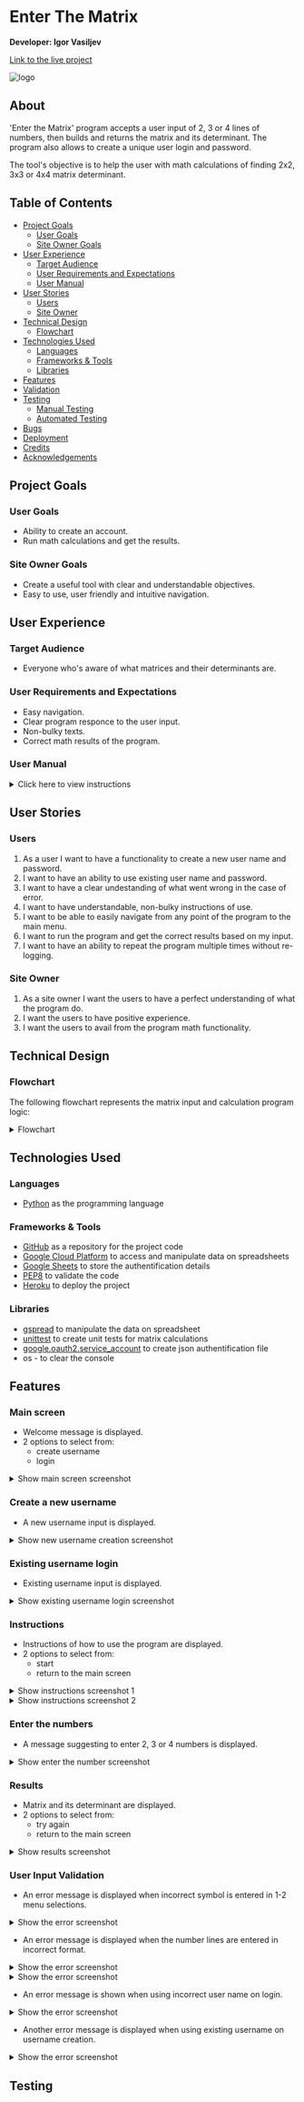 # Enter The Matrix

**Developer: Igor Vasiljev**

[Link to the live project](https://type-the-matrix.herokuapp.com/)

![logo](assets/docs/Logo.PNG)

## About

'Enter the Matrix' program accepts a user input of 2, 3 or 4 lines of numbers, then builds and returns the matrix and its determinant.
The program also allows to create a unique user login and password.

The tool's objective is to help the user with math calculations of finding 2x2, 3x3 or 4x4 matrix determinant.

## Table of Contents
  - [Project Goals](#project-goals)
    - [User Goals](#user-goals)
    - [Site Owner Goals](#site-owner-goals)
  - [User Experience](#user-experience)
    - [Target Audience](#target-audience)
    - [User Requirements and Expectations](#user-requirements-and-expectations)
    - [User Manual](#user-manual)
  - [User Stories](#user-stories)
    - [Users](#users)
    - [Site Owner](#site-owner)
  - [Technical Design](#technical-design)
    - [Flowchart](#flowchart)
  - [Technologies Used](#technologies-used)
    - [Languages](#languages)
    - [Frameworks & Tools](#frameworks--tools)
    - [Libraries](#libraries)
  - [Features](#features)
  - [Validation](#validation)
  - [Testing](#testing)
    - [Manual Testing](#manual-testing)
    - [Automated Testing](#automated-testing)
  - [Bugs](#bugs)
  - [Deployment](#deployment)
  - [Credits](#credits)
  - [Acknowledgements](#acknowledgements)

## Project Goals

### User Goals

- Ability to create an account.
- Run math calculations and get the results.

### Site Owner Goals

- Create a useful tool with clear and understandable objectives.
- Easy to use, user friendly and intuitive navigation.

## User Experience

### Target Audience

- Everyone who's aware of what matrices and their determinants are.

### User Requirements and Expectations

- Easy navigation.
- Clear program responce to the user input.
- Non-bulky texts.
- Correct math results of the program.

### User Manual

<details><summary>Click here to view instructions</summary>

### Main Menu
On the main menu screen the program logo is displayed, and the user will have 2 options here - create a new username or use an existing login information.

Options:
- create username
- login

### Create username
First the user has an input line to enter a new username. 

Input name:
- Please type in a new username

If existing username is entered, then the program will notify the user about it and ask to enter another user name, or return to the main menu.

Options:
- retry new username
- return to the main screen

Once the user name is created, the program will ask to enter a password. If the program will be terminated at this point, then the username will be purged from the data base on the next run.

Input password:
- Please type in a new password

When user name and password are created, the user can either login or return to the main screen.

Options:
- login
- return to the main screen

### Login
Login option can be used when the user has created the user name and password.

Input:
- Type in the username

If the user name entered is incorrect, the program will notify the user and give 2 options:

- retry login
- return to the main screen

In case if user name is entered correctly, then the user is asked to type in the password:

- Type in password

And if the password is entered incorrectly, the user will need to start authentication process from the beginning:

- retry login
- return to the main screen

### Login successful
When the user successfully logs in, the information window will be displayed with a brief description of how to use the program and the example. Apart from that there 2 options:

- start
- return to the main screen

### Start
Once the program started the user is advised to enter 2, 3 or 4 numbers, separated by comma. If the input is invalid, the corresponding error message will be returned.
If 2 numbers are entered first, then the program will request another 2 numbers in the next input. As before, in case of incorrect input the error message will be returned. Same for 3 and 4 numbers.

Once the final batch of numbers is entered, the program will process the overall input and return the matrix and calculate its determinant using the corresponding math formulas.

The the program will ask if user wishes to run the program again, or return to the main screen:

- try again
- return to the main screen

</details>

## User Stories

### Users

1. As a user I want to have a functionality to create a new user name and password.
2. I want to have an ability to use existing user name and password.
3. I want to have a clear undestanding of what went wrong in the case of error.
4. I want to have understandable, non-bulky instructions of use.
5. I want to be able to easily navigate from any point of the program to the main menu.
6. I want to run the program and get the correct results based on my input.
7. I want to have an ability to repeat the program multiple times without re-logging.

### Site Owner

1. As a site owner I want the users to have a perfect understanding of what the program do.
2. I want the users to have positive experience.
3. I want the users to avail from the program math functionality.

## Technical Design

### Flowchart
The following flowchart represents the matrix input and calculation program logic:

<details><summary>Flowchart</summary>

![Flowchart](assets/docs/Flowchart.jpeg)

</details>

## Technologies Used

### Languages

- [Python](https://www.python.org/) as the programming language

### Frameworks & Tools

- [GitHub](https://github.com/) as a repository for the project code
- [Google Cloud Platform](https://console.cloud.google.com/) to access and manipulate data on spreadsheets
- [Google Sheets](https://docs.google.com/) to store the authentification details
- [PEP8](http://pep8online.com/) to validate the code
- [Heroku](https://www.heroku.com/) to deploy the project

### Libraries

- [gspread](https://docs.gspread.org/) to manipulate the data on spreadsheet
- [unittest](https://docs.python.org/3/library/unittest.html) to create unit tests for matrix calculations
- [google.oauth2.service_account](https://google-auth.readthedocs.io/en/master/) to create json authentification file
- os - to clear the console

## Features

### Main screen

- Welcome message is displayed.
- 2 options to select from:
  - create username
  - login
<details><summary>Show main screen screenshot</summary>

![Main screen screenshot](assets/docs/Logo.PNG)

</details>

### Create a new username

- A new username input is displayed.

<details><summary>Show new username creation screenshot</summary>

![Create a new username](assets/docs/newUser.PNG)

</details>

### Existing username login

- Existing username input is displayed.

<details><summary>Show existing username login screenshot</summary>

![Existing username login](assets/docs/existingUser.PNG)

</details>

### Instructions

- Instructions of how to use the program are displayed.
- 2 options to select from:
  - start
  - return to the main screen

<details><summary>Show instructions screenshot 1</summary>

![Instructions 1](assets/docs/instructions1.PNG)

</details>

<details><summary>Show instructions screenshot 2</summary>

![Instructions 2](assets/docs/instructions2.PNG)

</details>

### Enter the numbers

- A message suggesting to enter 2, 3 or 4 numbers is displayed.

<details><summary>Show enter the number screenshot</summary>

![Enter the number](assets/docs/enterTheNum.PNG)

</details>

### Results

- Matrix and its determinant are displayed.
- 2 options to select from:
  - try again
  - return to the main screen

<details><summary>Show results screenshot</summary>

![Results](assets/docs/results.PNG)

</details>

### User Input Validation

- An error message is displayed when incorrect symbol is entered in 1-2 menu selections.

<details><summary>Show the error screenshot</summary>

![1-2 error](assets/docs/1-2.PNG)

</details>

- An error message is displayed when the number lines are entered in incorrect format.

<details><summary>Show the error screenshot</summary>

![Incorrect format](assets/docs/incorrectFormat.PNG)

</details>

<details><summary>Show the error screenshot</summary>

![Incorrect format](assets/docs/errorFormat.PNG)

</details>

- An error message is shown when using incorrect user name on login.

<details><summary>Show the error screenshot</summary>

![Incorrect username](assets/docs/incorrectUser.PNG)

</details>

- Another error message is displayed when using existing username on username creation.

<details><summary>Show the error screenshot</summary>

![Existing username](assets/docs/errorExistUser.PNG)

</details>

## Testing

